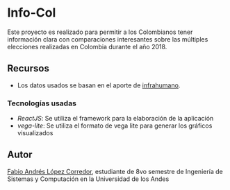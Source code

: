 # Info-Col

Este proyecto es realizado para permitir a los Colombianos tener información clara con comparaciones interesantes sobre las múltiples elecciones realizadas en Colombia durante el año 2018.

## Recursos

* Los datos usados se basan en el aporte de [infrahumano](https://github.com/infrahumano/elecciones2018).

### Tecnologías usadas

* *ReactJS*: Se utiliza el framework  para la elaboración de la aplicación
* *vega-lite*: Se utiliza el formato de vega lite para generar los gráficos visualizados

## Autor

[Fabio Andrés López Corredor](https://falopez10.github.io/), estudiante de 8vo semestre de Ingeniería de Sistemas y Computación en la Universidad de los Andes
